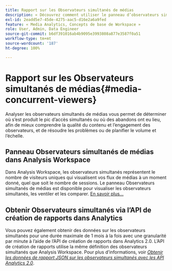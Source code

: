 ```yaml
---
title: Rapport sur les Observateurs simultanés de médias
description: « Découvrez comment utiliser le panneau d’observateurs simultanés de médias pour analyser les observateurs simultanés et comprendre le pic d’accès simultanés et les abandons. »
exl-id: 2eadd5e7-45de-4275-aac5-d16e2a6a9fed
feature: « Media Analytics, Concepts de base de Workspace »
role: User, Admin, Data Engineer
source-git-commit: b6df391016ab4b9095e3993808a877e3587f0a51
workflow-type: tm+mt
source-wordcount: '187'
ht-degree: 100%

---
```


# Rapport sur les Observateurs simultanés de médias{#media-concurrent-viewers}

Analyser les observateurs simultanés de médias vous permet de déterminer où s’est produit le pic d’accès simultanés ou où des abandons ont eu lieu, afin de mieux comprendre la qualité du contenu et l’engagement des observateurs, et de résoudre les problèmes ou de planifier le volume et l’échelle.

## Panneau Observateurs simultanés de médias dans Analysis Workspace

Dans Analysis Workspace, les observateurs simultanés représentent le nombre de visiteurs uniques qui visualisent vos flux de médias à un moment donné, quel que soit le nombre de sessions. Le panneau Observateurs simultanés de médias est disponible pour visualiser les observateurs simultanés, les ventiler et les comparer. [En savoir plus...](https://experienceleague.adobe.com/docs/analytics/analyze/analysis-workspace/panels/media-concurrent-viewers.html?lang=fr)

## Obtenir Observateurs simultanés via l’API de création de rapports dans Analytics

Vous pouvez également obtenir des données sur les observateurs simultanés pour une durée maximale de 1 mois à la fois avec une granularité par minute à l’aide de l’API de création de rapports dans Analytics 2.0. L’API de création de rapports utilise la même définition des observateurs simultanés que Analysis Workspace.  Pour plus d’informations, voir [_*Obtenir les données de rapport JSON sur les observateurs simultanés avec les API Analytics 2.0*_](/help/media-reports/media-default-reports/get-concurrent-json20.md).
